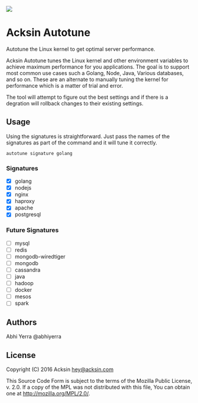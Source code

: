 ![](website/autotune.png)

# Acksin Autotune

Autotune the Linux kernel to get optimal server performance.

Acksin Autotune tunes the Linux kernel and other environment variables
to achieve maximum performance for you applications. The goal is to
support most common use cases such a Golang, Node, Java, Various
databases, and so on. These are an alternate to manually tuning the
kernel for performance which is a matter of trial and error.

The tool will attempt to figure out the best settings and if there is
a degration will rollback changes to their existing settings.

## Usage

Using the signatures is straightforward. Just pass the names of the
signatures as part of the command and it will tune it correctly.

```
autotune signature golang
```

### Signatures

 - [X] golang
 - [X] nodejs
 - [X] nginx
 - [X] haproxy
 - [X] apache
 - [X] postgresql

### Future Signatures

 - [ ] mysql
 - [ ] redis
 - [ ] mongodb-wiredtiger
 - [ ] mongodb
 - [ ] cassandra
 - [ ] java
 - [ ] hadoop
 - [ ] docker
 - [ ] mesos
 - [ ] spark

## Authors

 Abhi Yerra @abhiyerra

## License

Copyright (C) 2016 Acksin <hey@acksin.com>

This Source Code Form is subject to the terms of the Mozilla Public
License, v. 2.0. If a copy of the MPL was not distributed with this
file, You can obtain one at http://mozilla.org/MPL/2.0/.
